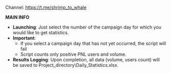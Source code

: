 Channel: https://t.me/shrimp_to_whale

**MAIN INFO**
- **Launching**: Just select the number of the campaign day for which you would like to get statistics.
- **Important**:
    - If you select a campaign day that has not yet occurred, the script will fail
    - Script counts only positive PNL users and volume.
- **Results Logging**: Upon completion, all data (volume, users count) will be saved to Project_directory\Daily_Statistics.xlsx.
